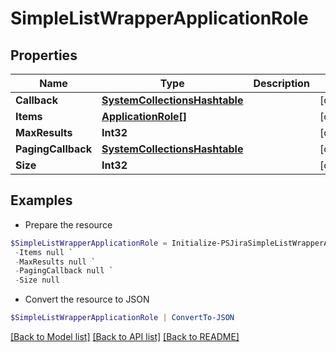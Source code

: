 # SimpleListWrapperApplicationRole
## Properties

Name | Type | Description | Notes
------------ | ------------- | ------------- | -------------
**Callback** | [**SystemCollectionsHashtable**](.md) |  | [optional] 
**Items** | [**ApplicationRole[]**](ApplicationRole.md) |  | [optional] 
**MaxResults** | **Int32** |  | [optional] 
**PagingCallback** | [**SystemCollectionsHashtable**](.md) |  | [optional] 
**Size** | **Int32** |  | [optional] 

## Examples

- Prepare the resource
```powershell
$SimpleListWrapperApplicationRole = Initialize-PSJiraSimpleListWrapperApplicationRole  -Callback null `
 -Items null `
 -MaxResults null `
 -PagingCallback null `
 -Size null
```

- Convert the resource to JSON
```powershell
$SimpleListWrapperApplicationRole | ConvertTo-JSON
```

[[Back to Model list]](../README.md#documentation-for-models) [[Back to API list]](../README.md#documentation-for-api-endpoints) [[Back to README]](../README.md)

